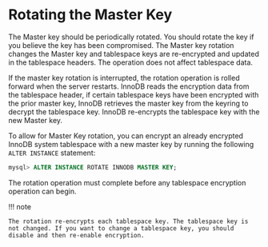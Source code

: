 # Rotating the Master Key

The Master key should be periodically rotated. You should rotate the key if you
believe the key has been compromised. The Master key rotation changes the Master
key and tablespace keys are re-encrypted and updated in the tablespace headers.
The operation does not affect tablespace data.

If the master key rotation is interrupted, the rotation operation is rolled
forward when the server restarts. InnoDB reads the encryption data from the
tablespace header, if certain tablespace keys have been encrypted with the prior
master key, InnoDB retrieves the master key from the keyring to decrypt the
tablespace key. InnoDB re-encrypts the tablespace key with the new Master key.

To allow for Master Key rotation, you can encrypt an already encrypted InnoDB
system tablespace with a new master key by running the following `ALTER
INSTANCE` statement:

```sql
mysql> ALTER INSTANCE ROTATE INNODB MASTER KEY;
```

The rotation operation must complete before any tablespace encryption operation
can begin.

!!! note

    The rotation re-encrypts each tablespace key. The tablespace key is not changed. If you want to change a tablespace key, you should disable and then re-enable encryption.
